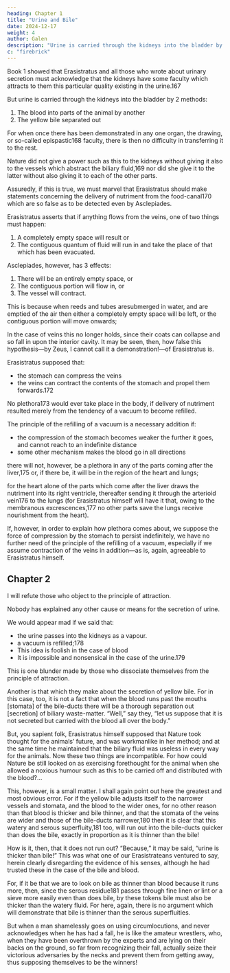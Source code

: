 ```yaml
---
heading: Chapter 1
title: "Urine and Bile"
date: 2024-12-17
weight: 4
author: Galen
description: "Urine is carried through the kidneys into the bladder by 2 methods"
c: "firebrick"
---
```



Book 1 showed that Erasistratus and all those who wrote about urinary secretion must acknowledge that the kidneys have some faculty which attracts to them this particular quality existing in the urine.167 

But urine is carried through the kidneys into the bladder by 2 methods:

1. The blood into parts of the animal by another
2. The yellow bile separated out 

For when once there has been demonstrated in any one organ, the drawing, or so-called epispastic168 faculty, there is then no difficulty in transferring it to the rest.

Nature did not give a power such as this to the kidneys without giving it also to the vessels which abstract the biliary fluid,169 nor did she give it to the latter without also giving it to each of the other parts.

Assuredly, if this is true, we must marvel that Erasistratus should make statements concerning the delivery of nutriment from the food-canal170 which are so false as to be detected even by Asclepiades. 

Erasistratus asserts that if anything flows from the veins, one of two things must happen:

1. A completely empty space will result or
2. The contiguous quantum of fluid will run in and take the place of that which has been evacuated.

Asclepiades, however, has 3 effects:

1. There will be an entirely empty space, or
2. The contiguous portion will flow in, or
3. The vessel will contract. 

This is because when reeds and tubes aresubmerged in water, and are emptied of the air then either a completely empty space will be left, or the contiguous portion will move onwards; 

In the case of veins this no longer holds, since their coats can collapse and so fall in upon the interior cavity. It may be seen, then, how false this hypothesis—by Zeus, I cannot call it a demonstration!—of Erasistratus is.


Erasistratus supposed that:
- the stomach can compress the veins
- the veins can contract the contents of the stomach and propel them forwards.172 

No plethora173 would ever take place in the body, if delivery of nutriment resulted merely from the tendency of a vacuum to become refilled. 

The principle of the refilling of a vacuum is a necessary addition if:
- the compression of the stomach becomes weaker the further it goes, and cannot reach to an indefinite distance
- some other mechanism makes the blood go in all directions


there will not, however, be a plethora in any of the parts coming after the liver,175 or, if there be, it will be in the region of the heart and lungs; 

for the heart alone of the parts which come after the liver draws the nutriment into its right ventricle, thereafter sending it through the arterioid vein176 to the lungs (for Erasistratus himself will have it that, owing to the membranous excrescences,177 no other parts save the lungs receive nourishment from the heart).

If, however, in order to explain how plethora comes about, we suppose the force of compression by the stomach to persist indefinitely, we have no further need of the principle of the refilling of a vacuum, especially if we assume contraction of the veins in addition—as is, again, agreeable to Erasistratus himself.


## Chapter 2

I will refute those who object to the principle of attraction. 

Nobody has explained any other cause or means for the secretion of urine.

We would appear mad if we said that:
- the urine passes into the kidneys as a vapour.
- a vacuum is refilled;178
 - This idea is foolish in the case of blood
 - It is impossible and nonsensical in the case of the urine.179

This is one blunder made by those who dissociate themselves from the principle of attraction.

Another is that which they make about the secretion of yellow bile. For in this case, too, it is not a fact that when the blood runs past the mouths [stomata] of the bile-ducts there will be a thorough separation out [secretion] of biliary waste-matter. “Well,” say they, “let us suppose that it is not secreted but carried with the blood all over the body.” 

But, you sapient folk, Erasistratus himself supposed that Nature took thought for the animals’ future, and was workmanlike in her method; and at the same time he maintained that the biliary fluid was useless in every way for the animals. Now these two things are incompatible. For how could Nature be still looked on as exercising forethought for the animal when she allowed a noxious humour such as this to be carried off and distributed with the blood?...

This, however, is a small matter. I shall again point out here the greatest and most obvious error. For if the yellow bile adjusts itself to the narrower vessels and stomata, and the blood to the wider ones, for no other reason than that blood is thicker and bile thinner, and that the stomata of the veins are wider and those of the bile-ducts narrower,180 then it is clear that this watery and serous superfluity,181 too, will run out into the bile-ducts quicker than does the bile, exactly in proportion as it is thinner than the bile! 

How is it, then, that it does not run out? “Because,” it may be said, “urine is thicker than bile!” This was what one of our Erasistrateans ventured to say, herein clearly disregarding the evidence of his senses, although he had trusted these in the case of the bile and blood.

For, if it be that we are to look on bile as thinner than blood because it runs more, then, since the serous residue181 passes through fine linen or lint or a sieve more easily even than does bile, by these tokens bile must also be thicker than the watery fluid. For here, again, there is no argument which will demonstrate that bile is thinner than the serous superfluities.

But when a man shamelessly goes on using circumlocutions, and never acknowledges when he has had a fall, he is like the amateur wrestlers, who, when they have been overthrown by the experts and are lying on their backs on the ground, so far from recognizing their fall, actually seize their victorious adversaries by the necks and prevent them from getting away, thus supposing themselves to be the winners!
